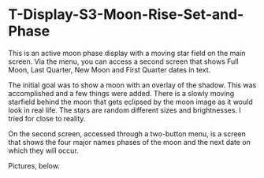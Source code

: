 # T-Display-S3-Moon-Rise-Set-and-Phase
This is an active moon phase display with a moving star field on the main screen.  Via the menu, you can access a second screen that shows Full Moon, Last Quarter, New Moon and First Quarter dates in text.

The initial goal was to show a moon with an overlay of the shadow.  This was accomplished and a few things were added.  There is a slowly moving starfield behind the moon that gets eclipsed by the moon image as it would look in real life.  The stars are random different sizes and brightnesses.  I tried for close to reality.

On the second screen, accessed through a two-button menu, is a screen that shows the four major names phases of the moon and the next date on which they will occur.

Pictures, below.

